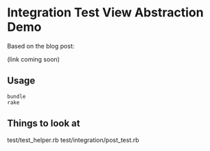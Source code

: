 # Integration Test View Abstraction Demo

Based on the blog post:

(link coming soon)

## Usage

    bundle
    rake

## Things to look at

test/test\_helper.rb
test/integration/post\_test.rb
